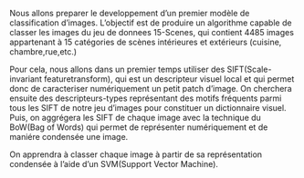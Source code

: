 Nous allons preparer le developpement d’un premier modèle de classification d’images. L’objectif est de produire un algorithme capable de classer les images du jeu de donnees 15-Scenes, qui contient 4485 images appartenant à 15 catégories de scènes intérieures et extérieurs (cuisine, chambre,rue,etc.)

Pour cela, nous allons dans un premier temps utiliser des SIFT(Scale-invariant featuretransform), qui est un descripteur visuel local et qui permet donc de caracteriser numériquement un petit patch d’image. On cherchera ensuite des descripteurs-types représentant des motifs fréquents parmi tous les SIFT de notre jeu  d’images pour constituer un dictionnaire visuel. Puis, on aggrégera les SIFT de chaque image avec la technique du BoW(Bag of Words) qui permet de représenter numériquement et de maniére condensée une image.

On apprendra à classer chaque image à partir de sa représentation condensée à l’aide d’un SVM(Support Vector Machine).
